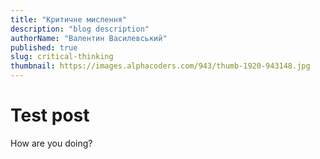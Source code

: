 ```yaml
---
title: "Критичне мислення"
description: "blog description"
authorName: "Валентин Василевський"
published: true
slug: critical-thinking
thumbnail: https://images.alphacoders.com/943/thumb-1920-943148.jpg
---
```


# Test post

How are you doing?
